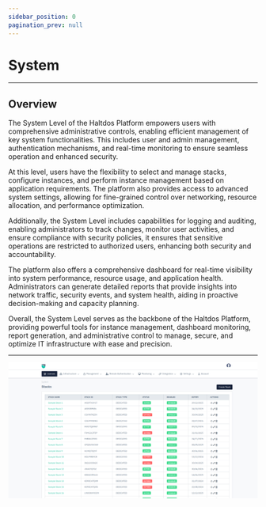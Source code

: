 ```yaml
---
sidebar_position: 0
pagination_prev: null
---
```


# System

---

## Overview

The System Level of the Haltdos Platform empowers users with comprehensive administrative controls, enabling efficient management of key system functionalities. This includes user and admin management, authentication mechanisms, and real-time monitoring to ensure seamless operation and enhanced security.

At this level, users have the flexibility to select and manage stacks, configure instances, and perform instance management based on application requirements. The platform also provides access to advanced system settings, allowing for fine-grained control over networking, resource allocation, and performance optimization.

Additionally, the System Level includes capabilities for logging and auditing, enabling administrators to track changes, monitor user activities, and ensure compliance with security policies, it ensures that sensitive operations are restricted to authorized users, enhancing both security and accountability.

The platform also offers a comprehensive dashboard for real-time visibility into system performance, resource usage, and application health. Administrators can generate detailed reports that provide insights into network traffic, security events, and system health, aiding in proactive decision-making and capacity planning.

Overall, the System Level serves as the backbone of the Haltdos Platform, providing powerful tools for instance management, dashboard monitoring, report generation, and administrative control to manage, secure, and optimize IT infrastructure with ease and precision.

---

![System](/img/platform/v8/docs/system_level.png)
